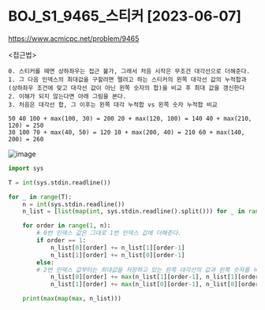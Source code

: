 # BOJ_S1_9465_스티커 [2023-06-07]
https://www.acmicpc.net/problem/9465

<접근법>
``` 
0. 스티커를 떼면 상하좌우는 접근 불가, 그래서 처음 시작은 무조건 대각선으로 더해준다.
1. 그 다음 인덱스의 최대값을 구할려면 뗄려고 하는 스티커의 왼쪽 대각선 값의 누적합과 (상하좌우 조건에 맞고 대각선 값이 아닌 왼쪽 숫자의 합)을 비교 후 최대 값을 갱신한다
2. 이해가 되지 않는다면 아래 그림을 본다.
3. 처음은 대각선 합, 그 이후는 왼쪽 대각 누적합 vs 왼쪽 숫자 누적합 비교
```
```
50 40 100 + max(100, 30) = 200 20 + max(120, 100) = 140 40 + max(210, 120) = 250
30 100 70 + max(40, 50) = 120 10 + max(200, 40) = 210 60 + max(140, 200) = 260
```
![image](https://github.com/JunSeokCheon/Algo_Master/assets/44998798/6256a740-b785-4735-b7e0-65bf1b3d5511)


```python
import sys

T = int(sys.stdin.readline())

for _ in range(T):
    n = int(sys.stdin.readline())
    n_list = [list(map(int, sys.stdin.readline().split())) for _ in range(2)]

    for order in range(1, n):
        # 0번 인덱스 값은 그대로 1번 인덱스 값에 더해준다.
        if order == 1:
            n_list[0][order] += n_list[1][order-1]
            n_list[1][order] += n_list[0][order-1]
        else:
        # 2번 인덱스 값부터는 최대값을 저장하고 있는 왼쪽 대각선의 값과 왼쪽 숫자를 비교해서 더 큰 것을 갱신한다.
            n_list[0][order] += max(n_list[1][order-1], n_list[1][order-2])
            n_list[1][order] += max(n_list[0][order-1], n_list[0][order-2])

    print(max(map(max, n_list)))
```
